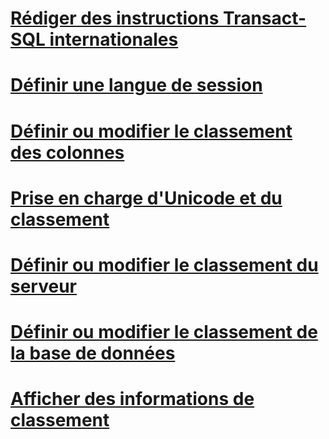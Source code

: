 # [Rédiger des instructions Transact-SQL internationales](write-international-transact-sql-statements.md)
# [Définir une langue de session](set-a-session-language.md)
# [Définir ou modifier le classement des colonnes](set-or-change-the-column-collation.md)
# [Prise en charge d'Unicode et du classement](collation-and-unicode-support.md)
# [Définir ou modifier le classement du serveur](set-or-change-the-server-collation.md)
# [Définir ou modifier le classement de la base de données](set-or-change-the-database-collation.md)
# [Afficher des informations de classement](view-collation-information.md)
